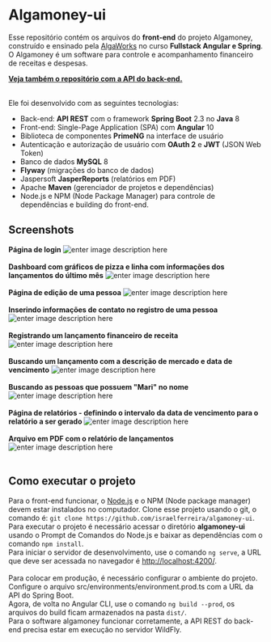 # Algamoney-ui
Esse repositório contém os arquivos do **front-end** do projeto Algamoney, construído e ensinado pela [AlgaWorks](https://www.algaworks.com/) no curso **Fullstack Angular e Spring**.<br>O Algamoney é um software para controle e acompanhamento financeiro de receitas e despesas.<br>

[**Veja também o repositório com a API do back-end.**](https://github.com/israelferreira/algamoney-api)

<br>Ele foi desenvolvido com as seguintes tecnologias:

 - Back-end: **API REST** com o framework **Spring Boot** 2.3 no **Java** 8
 - Front-end: Single-Page Application (SPA) com **Angular** 10
 - Biblioteca de componentes **PrimeNG** na interface de usuário
 - Autenticação e autorização de usuário com **OAuth 2** e **JWT** (JSON Web Token)
 - Banco de dados **MySQL** 8
 - **Flyway** (migrações do banco de dados)
 - Jaspersoft **JasperReports** (relatórios em PDF)
 - Apache **Maven** (gerenciador de projetos e dependências)
 - Node.js e NPM (Node Package Manager) para controle de dependências e building do front-end.
 
 ## Screenshots
**Página de login**
![enter image description here](https://user-images.githubusercontent.com/37079133/89472087-00467c00-d756-11ea-9120-b064a0d19c3e.PNG)<br><br>**Dashboard com gráficos de pizza e linha com informações dos lançamentos do último mês**
![enter image description here](https://user-images.githubusercontent.com/37079133/89472083-ffade580-d755-11ea-9c06-b71dfe2e6914.png)<br><br>**Página de edição de uma pessoa**
![enter image description here](https://user-images.githubusercontent.com/37079133/89472091-02103f80-d756-11ea-82c9-c0c28306803d.PNG)<br><br>**Inserindo informações de contato no registro de uma pessoa**
![enter image description here](https://user-images.githubusercontent.com/37079133/89472088-00df1280-d756-11ea-9db9-c02444c8cadd.PNG)<br><br>**Registrando um lançamento financeiro de receita**
![enter image description here](https://user-images.githubusercontent.com/37079133/89472089-0177a900-d756-11ea-911c-d993dad207db.PNG)<br><br>**Buscando um lançamento com a descrição de mercado e data de vencimento**
![enter image description here](https://user-images.githubusercontent.com/37079133/89472097-03da0300-d756-11ea-8730-01430da920cc.png)<br><br>**Buscando as pessoas que possuem "Mari" no nome**
![enter image description here](https://user-images.githubusercontent.com/37079133/89472099-04729980-d756-11ea-82a4-c950aea117b4.png)<br><br>**Página de relatórios - definindo o intervalo da data de vencimento para o relatório a ser gerado**
![enter image description here](https://user-images.githubusercontent.com/37079133/89472093-02a8d600-d756-11ea-8a7d-9c9c6850b9b2.PNG)<br><br>**Arquivo em PDF com o relatório de lançamentos**
![enter image description here](https://user-images.githubusercontent.com/37079133/89472094-03416c80-d756-11ea-85b0-02f37c35208b.PNG)<br><br>

## Como executar o projeto

Para o front-end funcionar, o [Node.js](https://nodejs.org) e o NPM (Node package manager) devem estar instalados no computador.
Clone esse projeto usando o git, o comando é: `git clone https://github.com/israelferreira/algamoney-ui`.<br>
Para executar o projeto é necessário acessar o diretório **algamoney-ui** usando o Prompt de Comandos do Node.js e baixar as dependências com o comando `npm install`.<br>
Para iniciar o servidor de desenvolvimento, use o comando `ng serve`, a URL que deve ser acessada no navegador é [http://localhost:4200/](http://localhost:4200/). <br><br>Para colocar em produção, é necessário configurar o ambiente do projeto. Configure o arquivo src/environments/environment.prod.ts com a URL da API do Spring Boot.<br>Agora, de volta no Angular CLI, use o comando `ng build --prod`,  os arquivos do build ficam armazenados na pasta `dist/`.<br>Para o software algamoney funcionar corretamente, a API REST do back-end precisa estar em execução no servidor WildFly.
